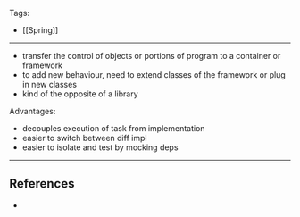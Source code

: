 Tags:
- [[Spring]]
---

- transfer the control of objects or portions of program to a container or framework
- to add new behaviour, need to extend classes of the framework or plug in new classes
- kind of the opposite of a library

Advantages:

- decouples execution of task from implementation
- easier to switch between diff impl
- easier to isolate and test by mocking deps

---
## References
- 